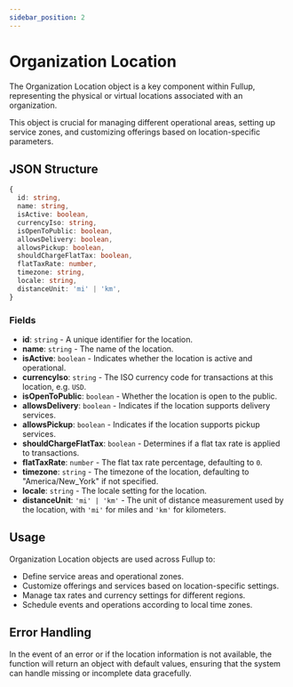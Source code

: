```yaml
---
sidebar_position: 2
---
```


# Organization Location

The Organization Location object is a key component within Fullup, representing the physical or virtual locations associated with an organization.

This object is crucial for managing different operational areas, setting up service zones, and customizing offerings based on location-specific parameters.

## JSON Structure

```typescript
{
  id: string,
  name: string,
  isActive: boolean,
  currencyIso: string,
  isOpenToPublic: boolean,
  allowsDelivery: boolean,
  allowsPickup: boolean,
  shouldChargeFlatTax: boolean,
  flatTaxRate: number,
  timezone: string,
  locale: string,
  distanceUnit: 'mi' | 'km',
}
```

### Fields

- **id**: `string` - A unique identifier for the location.
- **name**: `string` - The name of the location.
- **isActive**: `boolean` - Indicates whether the location is active and operational.
- **currencyIso**: `string` - The ISO currency code for transactions at this location, e.g. `USD`.
- **isOpenToPublic**: `boolean` - Whether the location is open to the public.
- **allowsDelivery**: `boolean` - Indicates if the location supports delivery services.
- **allowsPickup**: `boolean` - Indicates if the location supports pickup services.
- **shouldChargeFlatTax**: `boolean` - Determines if a flat tax rate is applied to transactions.
- **flatTaxRate**: `number` - The flat tax rate percentage, defaulting to `0`.
- **timezone**: `string` - The timezone of the location, defaulting to "America/New_York" if not specified.
- **locale**: `string` - The locale setting for the location.
- **distanceUnit**: `'mi' | 'km'` - The unit of distance measurement used by the location, with `'mi'` for miles and `'km'` for kilometers.

## Usage

Organization Location objects are used across Fullup to:

- Define service areas and operational zones.
- Customize offerings and services based on location-specific settings.
- Manage tax rates and currency settings for different regions.
- Schedule events and operations according to local time zones.

## Error Handling

In the event of an error or if the location information is not available, the function will return an object with default values, ensuring that the system can handle missing or incomplete data gracefully.
